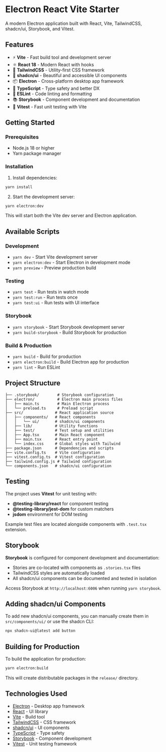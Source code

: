 # Electron React Vite Starter

A modern Electron application built with React, Vite, TailwindCSS, shadcn/ui, Storybook, and Vitest.

## Features

- ⚡️ **Vite** - Fast build tool and development server
- ⚛️ **React 18** - Modern React with hooks
- 🎨 **TailwindCSS** - Utility-first CSS framework
- 🎯 **shadcn/ui** - Beautiful and accessible UI components
- 📦 **Electron** - Cross-platform desktop app framework
- 🔧 **TypeScript** - Type safety and better DX
- 🧹 **ESLint** - Code linting and formatting
- 📚 **Storybook** - Component development and documentation
- 🧪 **Vitest** - Fast unit testing with Vite

## Getting Started

### Prerequisites

- Node.js 18 or higher
- Yarn package manager

### Installation

1. Install dependencies:
```bash
yarn install
```

2. Start the development server:
```bash
yarn electron:dev
```

This will start both the Vite dev server and Electron application.

## Available Scripts

### Development
- `yarn dev` - Start Vite development server
- `yarn electron:dev` - Start Electron in development mode
- `yarn preview` - Preview production build

### Testing
- `yarn test` - Run tests in watch mode
- `yarn test:run` - Run tests once
- `yarn test:ui` - Run tests with UI interface

### Storybook
- `yarn storybook` - Start Storybook development server
- `yarn build-storybook` - Build Storybook for production

### Build & Production
- `yarn build` - Build for production
- `yarn electron:build` - Build Electron app for production
- `yarn lint` - Run ESLint

## Project Structure

```
├── .storybook/        # Storybook configuration
├── electron/          # Electron main process files
│   ├── main.ts        # Main Electron process
│   └── preload.ts     # Preload script
├── src/              # React application source
│   ├── components/   # React components
│   │   └── ui/       # shadcn/ui components
│   ├── lib/          # Utility functions
│   ├── test/         # Test setup and utilities
│   ├── App.tsx       # Main React component
│   ├── main.tsx      # React entry point
│   └── index.css     # Global styles with Tailwind
├── package.json      # Dependencies and scripts
├── vite.config.ts    # Vite configuration
├── vitest.config.ts  # Vitest configuration
├── tailwind.config.js # Tailwind configuration
└── components.json   # shadcn/ui configuration
```

## Testing

The project uses **Vitest** for unit testing with:
- **@testing-library/react** for component testing
- **@testing-library/jest-dom** for custom matchers
- **jsdom** environment for DOM testing

Example test files are located alongside components with `.test.tsx` extension.

## Storybook

**Storybook** is configured for component development and documentation:
- Stories are co-located with components as `.stories.tsx` files
- TailwindCSS styles are automatically loaded
- All shadcn/ui components can be documented and tested in isolation

Access Storybook at `http://localhost:6006` when running `yarn storybook`.

## Adding shadcn/ui Components

To add new shadcn/ui components, you can manually create them in `src/components/ui/` or use the shadcn CLI:

```bash
npx shadcn-ui@latest add button
```

## Building for Production

To build the application for production:

```bash
yarn electron:build
```

This will create distributable packages in the `release/` directory.

## Technologies Used

- [Electron](https://electronjs.org/) - Desktop app framework
- [React](https://reactjs.org/) - UI library
- [Vite](https://vitejs.dev/) - Build tool
- [TailwindCSS](https://tailwindcss.com/) - CSS framework
- [shadcn/ui](https://ui.shadcn.com/) - UI components
- [TypeScript](https://typescriptlang.org/) - Type safety
- [Storybook](https://storybook.js.org/) - Component development
- [Vitest](https://vitest.dev/) - Unit testing framework 